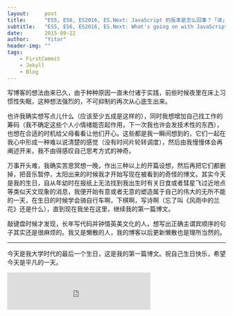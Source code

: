 ```yaml
---
layout:     post
title:      "ES5, ES6, ES2016, ES.Next: JavaScript 的版本是怎么回事？「译」"
subtitle:   "ES5, ES6, ES2016, ES.Next: What's going on with JavaScript versioning?"
date:       2015-09-22
author:     "Yitar"
header-img: ""
tags:
    - FirstCommit
    - Jekyll
    - Blog
---
```



写博客的想法由来已久，由于种种原因一直未付诸于实践，前些时候夜里在床上习惯性失眠，这种想法强烈的，不可抑制的再次从心底生出来。

也许我确实想写点儿什么（应该至少五成是这样的），同时我想增加自己找工作的筹码（我不确定这些个人小情绪能否起作用，下一次我也许会发技术性的东西），也想在合适的时机给父母看看让他们开心。这些都是我一瞬间想到的，它们一起在我心中形成一种难以说清楚的感觉（没有时间片轮转调度），然后由我慢慢体会再阐述开来，我不由得感叹自己思考方式的神奇。

万事开头难，我确实苦思冥想一晚，作出三种以上的开篇设想，然后再把它们都删掉，把音乐暂停，太阳出来的时候我才开始写现在被看到的奇怪的博文。其实今天是我的生日，自从年幼时在报纸上无法找到我出生时有关日食或者彗星飞过近地点等类似天文现象的消息，我便开始有意或者无意的塑造属于自己的伟大的无所不能的一天，在生日的时候学会骑自行车啊，下棋啊，写诗啊（忘了叫《风雨中的兰花》还是什么），直到现在我坐在这里，继续我的第一篇博文。

敲键盘时候才发现，长年写代码并钟情英美文化的人，想写出正确主谓宾顺序的句子其实还是很麻烦的。我又是懒散的人，我的博客以后更新懒散也是理所当然的。

---
今天是我大学时代的最后一个生日，这是我的第一篇博文。祝自己生日快乐，希望今天是平凡的一天。

<iframe frameborder="no" border="0" marginwidth="0" marginheight="0" width="330" height="86" src="https://music.163.com/outchain/player?type=2&id=18616672&auto=1&height=66"></iframe>
